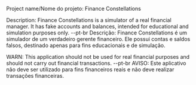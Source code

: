 Project name/Nome do projeto: Finance Constellations

Description: Finance Constellations is a simulator of a real financial manager. It has fake accounts and balances, intended for educational and simulation purposes only.
--pt-br Descrição: Finance Constellations é um simulador de um verdadeiro gerente financeiro. Ele possui contas e saldos falsos, destinado apenas para fins educacionais e de simulação.

WARN: This application should not be used for real financial purposes and should not carry out financial transactions.
--pt-br AVISO: Este aplicativo não deve ser utilizado para fins financeiros reais e não deve realizar transações financeiras.